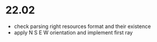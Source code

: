# 22.02

* check parsing right resources format and their existence
* apply N S E W orientation and implement first ray
